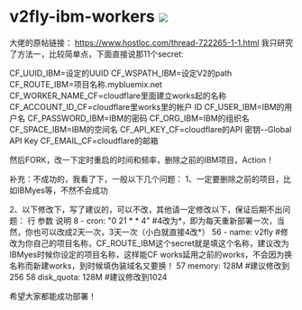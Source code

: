 # v2fly-ibm-workers [![](https://github.com/tlmoe/v2fly-ibm-workers/workflows/Deploy%20to%20IBM%20Cloud/badge.svg)](https://github.com/tlmoe/v2fly-ibm-workers/actions)


大佬的原帖链接：
https://www.hostloc.com/thread-722265-1-1.html
我只研究了方法一，比较简单点，下面直接说那11个secret:

CF_UUID_IBM=设定的UUID
CF_WSPATH_IBM=设定V2的path
CF_ROUTE_IBM=项目名称.mybluemix.net
CF_WORKER_NAME_CF=cloudflare里面建立works起的名称
CF_ACCOUNT_ID_CF=cloudflare里works里的帐户 ID
CF_USER_IBM=IBM的用户名
CF_PASSWORD_IBM=IBM的密码
CF_ORG_IBM=IBM的组织名
CF_SPACE_IBM=IBM的空间名
CF_API_KEY_CF=cloudflare的API 密钥--Global API Key
CF_EMAIL_CF=cloudflare的邮箱

然后FORK，改一下定时重启的时间和频率，删除之前的IBM项目，Action！

补充：不成功的，我看了下，一般以下几个问题：
1、一定要删除之前的项目，比如IBMyes等，不然不会成功

2、以下修改下，写了建议的，可以不改，其他请一定修改以下，保证后期不出问题：
行                      参数                             说明
8                  - cron: "0 21 * * 4"             #4改为*，即为每天重新部署一次，当然，你也可以改成2天一次，3天一次（小白就直接4改*）
56                - name: v2fly                      #修改为你自己的项目名称，CF_ROUTE_IBM这个secret就是填这个名称，建议改为IBMyes时候你设定的项目名称，这样能CF works延用之前的works，不会因为换名称而新建works，到时候填伪装域名又要换！
57                  memory: 128M                 #建议修改到256
58                  disk_quota: 128M              #建议修改到1024

希望大家都能成功部署！
